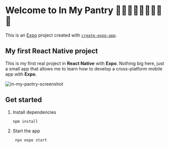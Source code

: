 # Welcome to In My Pantry 👋🍓🫘🧈🍌🌿🍞🍦🍪

This is an [Expo](https://expo.dev) project created with [`create-expo-app`](https://www.npmjs.com/package/create-expo-app).

## My first React Native project

This is my first real project in **React Native** with **Expo**. Nothing big here, just a small app that allows me to learn how to develop a cross-platform mobile app with **Expo**.

![in-my-pantry-screenshot](https://github.com/user-attachments/assets/80685c98-cd3c-4102-9a75-7d8411091425)

## Get started

1. Install dependencies

   ```bash
   npm install
   ```

2. Start the app

   ```bash
    npx expo start
   ```
